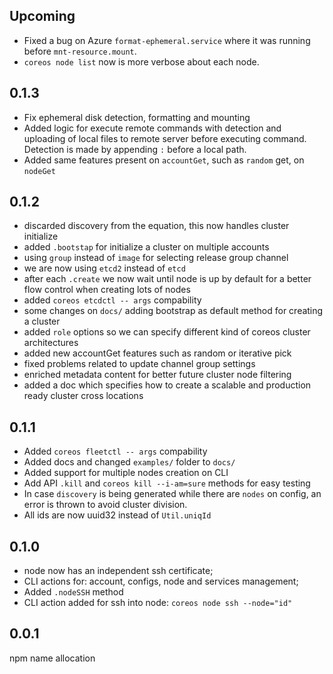 ## Upcoming
- Fixed a bug on Azure `format-ephemeral.service` where it was running before
`mnt-resource.mount`.
- `coreos node list` now is more verbose about each node.

## 0.1.3
- Fix ephemeral disk detection, formatting and mounting
- Added logic for execute remote commands with detection and uploading of local
files to remote server before executing command. Detection is made by appending
`:` before a local path.
- Added same features present on `accountGet`, such as `random` get, on `nodeGet`

## 0.1.2
- discarded discovery from the equation, this now handles cluster initialize
- added `.bootstap` for initialize a cluster on multiple accounts
- using `group` instead of `image` for selecting release group channel
- we are now using `etcd2` instead of `etcd`
- after each `.create` we now wait until node is up by default for a better flow
control when creating lots of nodes
- added `coreos etcdctl -- args` compability
- some changes on `docs/` adding bootstrap as default method for creating a
cluster
- added `role` options so we can specify different kind of coreos cluster
architectures
- added new accountGet features such as random or iterative pick
- fixed problems related to update channel group settings
- enriched metadata content for better future cluster node filtering
- added a doc which specifies how to create a scalable and production ready
cluster cross locations

## 0.1.1
- Added `coreos fleetctl -- args` compability
- Added docs and changed `examples/` folder to `docs/`
- Added support for multiple nodes creation on CLI
- Add API `.kill` and `coreos kill --i-am=sure` methods for easy testing
- In case `discovery` is being generated while there are `nodes` on config, an
error is thrown to avoid cluster division.
- All ids are now uuid32 instead of `Util.uniqId`

## 0.1.0
- node now has an independent ssh certificate;
- CLI actions for: account, configs, node and services management;
- Added `.nodeSSH` method
- CLI action added for ssh into node: `coreos node ssh --node="id"`

## 0.0.1
npm name allocation
